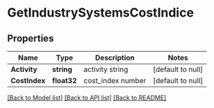 # GetIndustrySystemsCostIndice

## Properties
Name | Type | Description | Notes
------------ | ------------- | ------------- | -------------
**Activity** | **string** | activity string | [default to null]
**CostIndex** | **float32** | cost_index number | [default to null]

[[Back to Model list]](../README.md#documentation-for-models) [[Back to API list]](../README.md#documentation-for-api-endpoints) [[Back to README]](../README.md)


